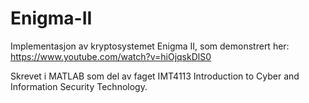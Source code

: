 # Enigma-II
Implementasjon av kryptosystemet Enigma II, som demonstrert her: https://www.youtube.com/watch?v=hiOjqskDlS0

Skrevet i MATLAB som del av faget IMT4113 Introduction to Cyber and Information Security Technology.
